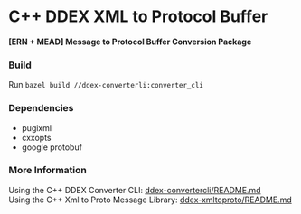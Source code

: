 # C++ DDEX XML to Protocol Buffer
**[ERN + MEAD] Message to Protocol Buffer Conversion Package**

### Build
Run `bazel build //ddex-converterli:converter_cli`

### Dependencies

- pugixml
- cxxopts
- google protobuf

### More Information
Using the C++ DDEX Converter CLI: [ddex-convertercli/README.md](ddex-convertercli/README.md)<br>
Using the C++ Xml to Proto Message Library: [ddex-xmltoproto/README.md](ddex-xmltoproto/README.md)
